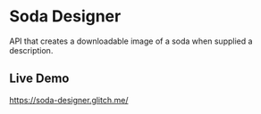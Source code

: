 # Soda Designer

API that creates a downloadable image of a soda when supplied a description.

## Live Demo

https://soda-designer.glitch.me/
